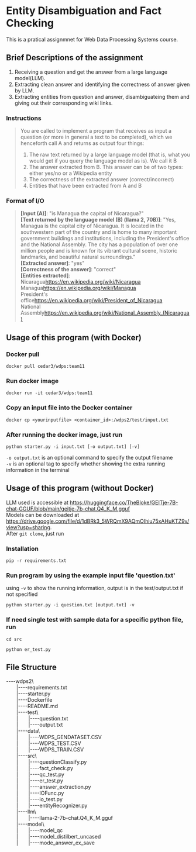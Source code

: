 # Entity Disambiguation and Fact Checking
This is a pratical assignmnet for Web Data Processing Systems course.
## Brief Descriptions of the assignment
1. Receiving a question and get the answer from a large language model(LLM).
2. Extracting clean answer and identifying the correctness of answer given by LLM.
3. Extracting entities from question and answer, disambiguateing them and giving out their corresponding wiki links.
### Instructions
> You are called to implement a program that receives as input a question (or more in general a text to be completed), which we henceforth call A and returns as output four things: <br />
> 1. The raw text returned by a large language model (that is, what you would get if you query the language model as is). We call it B  <br />
> 2. The answer extracted from B. This answer can be of two types: either yes/no or a Wikipedia entity  <br />
> 3. The correctness of the extracted answer (correct/incorrect)  <br />
> 4. Entities that have been extracted from A and B  <br />
### Format of I/O
> **[Input (A)]**: "is Managua the capital of Nicaragua?" <br />
> **[Text returned by the language model (B) (llama 2, 70B)]**: "Yes, Managua is the capital city of Nicaragua. It is located in the southwestern part of the country and is home to many important government buildings and institutions, including the President's office and the National Assembly. The city has a population of over one million people and is known for its vibrant cultural scene, historic landmarks, and beautiful natural surroundings." <br />
> **[Extracted answer]**: "yes" <br />
> **[Correctness of the answer]**: "correct" <br />
> **[Entities extracted]**: <br />
> Nicaragua<TAB>https://en.wikipedia.org/wiki/Nicaragua <br />
> Managua<TAB>https://en.wikipedia.org/wiki/Managua <br />
> President's office<TAB>https://en.wikipedia.org/wiki/President_of_Nicaragua <br />
> National Assembly<TAB>https://en.wikipedia.org/wiki/National_Assembly_(Nicaragua) <br />
## Usage of this program (with Docker)
### Docker pull
```
docker pull cedar3/wdps:team11
```
### Run docker image
```
docker run -it cedar3/wdps:team11
```
### Copy an input file into the Docker container
```
docker cp <yourinputfile> <container_id>:/wdps2/test/input.txt
```
### After running the docker image, just run
```
python starter.py -i input.txt [-o output.txt] [-v]
```
`-o output.txt` is an optional command to specify the output filename <br />
`-v` is an optional tag to specify whether showing the extra running information in the terminal
## Usage of this program (without Docker)
LLM used is accessible at https://huggingface.co/TheBloke/GEITje-7B-chat-GGUF/blob/main/geitje-7b-chat.Q4_K_M.gguf <br />
Models can be downloaded at https://drive.google.com/file/d/1dBRk3_5WRQmX9AQmOIhiu75xAHuKTZ9v/view?usp=sharing. <br />
After `git clone`, just run
### Installation
```
pip -r requirements.txt
```
### Run program by using the example input file 'question.txt'
using `-v` to show the running information, output is in the test/output.txt if not specified
```
python starter.py -i question.txt [output.txt] -v
```
### If need single test with sample data for a specific python file, run
```
cd src
```
```
python er_test.py
```
## File Structure
----wdps2\ <br />
&emsp;&emsp;|----requirements.txt  
&emsp;&emsp;|----starter.py <br /> 
&emsp;&emsp;|----Dockerfile <br />
&emsp;&emsp;|----README.md <br />
&emsp;&emsp;|----test\ <br />
&emsp;&emsp;|&emsp;&emsp;|----question.txt <br />
&emsp;&emsp;|&emsp;&emsp;|----output.txt <br />
&emsp;&emsp;|----data\ <br />
&emsp;&emsp;|&emsp;&emsp;|----WDPS_GENDATASET.CSV <br />
&emsp;&emsp;|&emsp;&emsp;|----WDPS_TEST.CSV <br />
&emsp;&emsp;|&emsp;&emsp;|----WDPS_TRAIN.CSV <br />
&emsp;&emsp;|----src\ <br />
&emsp;&emsp;|&emsp;&emsp;|----questionClassify.py <br />
&emsp;&emsp;|&emsp;&emsp;|----fact_check.py <br />
&emsp;&emsp;|&emsp;&emsp;|----qc_test.py <br />
&emsp;&emsp;|&emsp;&emsp;|----er_test.py <br />
&emsp;&emsp;|&emsp;&emsp;|----answer_extraction.py <br />
&emsp;&emsp;|&emsp;&emsp;|----IOFunc.py <br />
&emsp;&emsp;|&emsp;&emsp;|----io_test.py <br />
&emsp;&emsp;|&emsp;&emsp;|----entityRecognizer.py <br />
&emsp;&emsp;|----llm\ <br />
&emsp;&emsp;|&emsp;&emsp;|----llama-2-7b-chat.Q4_K_M.gguf <br />
&emsp;&emsp;|----model\ <br />
&emsp;&emsp;|&emsp;&emsp;|----model_qc <br />
&emsp;&emsp;|&emsp;&emsp;|----model_distilbert_uncased <br />
&emsp;&emsp;|&emsp;&emsp;|----mode_answer_ex_save <br />
